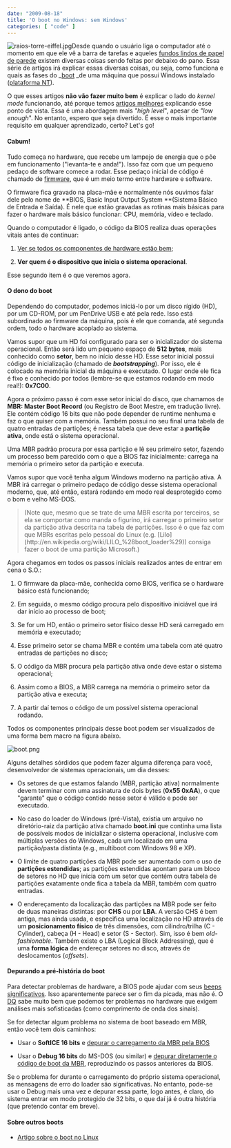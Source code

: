 ```yaml
---
date: "2009-08-18"
title: 'O boot no Windows: sem Windows'
categories: [ "code" ]
---
```

![raios-torre-eiffel.jpg](http://i.imgur.com/r5TyVcK.jpg)Desde quando o usuário liga o computador até o momento em que ele vê a barra de tarefas e aqueles [fundos lindos de papel de parede](http://www.baixaki.com.br/download/windows-7-rc-official-wallpapers.htm) existem diversas coisas sendo feitas por debaixo do pano. Essa série de artigos irá explicar essas diversas coisas, ou seja, como funciona e quais as fases do _[boot](http://pt.wikipedia.org/wiki/Boot) _de uma máquina que possui Windows instalado ([plataforma NT](http://pt.wikipedia.org/wiki/Windows_NT)).

O que esses artigos **não vão fazer muito bem** é explicar o lado do _kernel mode_ funcionando, até porque temos [artigos melhores](http://www.driverentry.com.br/blog/2009/08/notificando-eventos-aplicacao.html) explicando esse ponto de vista. Essa é uma abordagem mais _"high level_", apesar de _"low enough_". No entanto, espero que seja divertido. É esse o mais importante requisito em qualquer aprendizado, certo? Let's go!

#### Cabum!

Tudo começa no hardware, que recebe um lampejo de energia que o põe em funcionamento ("levanta-te e anda!"). Isso faz com que um pequeno pedaço de software comece a rodar. Esse pedaço inicial de código é chamado de [firmware](http://pt.wikipedia.org/wiki/Firmware), que é um meio termo entre hardware e software.

O firmware fica gravado na placa-mãe e normalmente nós ouvimos falar dele pelo nome de **BIOS, Basic Input Output System **(Sistema Básico de Entrada e Saída). É nele que estão gravadas as rotinas mais básicas para fazer o hardware mais básico funcionar: CPU, memória, vídeo e teclado.

Quando o computador é ligado, o código da BIOS realiza duas operações vitais antes de continuar:

	
  1. [Ver se todos os componentes de hardware estão bem](http://pt.wikipedia.org/wiki/POST);

	
  2. **Ver quem é o dispositivo que inicia o sistema operacional**.

Esse segundo item é o que veremos agora.

#### O dono do boot

Dependendo do computador, podemos iniciá-lo por um disco rígido (HD), por um CD-ROM, por um PenDrive USB e até pela rede. Isso está subordinado ao firmware da máquina, pois é ele que comanda, até segunda ordem, todo o hardware acoplado ao sistema.

Vamos supor que um HD foi configurado para ser o inicializador do sistema operacional. Então será lido um pequeno espaço de **512 bytes**, mais conhecido como **setor**, bem no início desse HD. Esse setor inicial possui código de inicialização (chamado de **_bootstrapping_**). Por isso, ele é colocado na memória inicial da máquina e executado. O lugar onde ele fica é fixo e conhecido por todos (lembre-se que estamos rodando em modo real!): **0x7C00**.

Agora o próximo passo é com esse setor inicial do disco, que chamamos de **MBR: Master Boot Record** (ou Registro de Boot Mestre, em tradução livre).  Ele contém código 16 bits que não pode depender de runtime nenhuma e faz o que quiser com a memória. Também possui no seu final uma tabela de quatro entradas de partições; é nessa tabela que deve estar a **partição ativa**, onde está o sistema operacional.

Uma MBR padrão procura por essa partição e lê seu primeiro setor, fazendo um processo bem parecido com o que a BIOS faz inicialmente: carrega na memória o primeiro setor da partição e executa.

Vamos supor que você tenha algum Windows moderno na partição ativa. A MBR irá carregar o primeiro pedaço de código desse sistema operacional moderno, que, até então, estará rodando em modo real desprotegido como o bom e velho MS-DOS.

<blockquote>(Note que, mesmo que se trate de uma MBR escrita por terceiros, se ela se comportar como manda o figurino, irá carregar o primeiro setor da partição ativa descrita na tabela de partições. Isso é o que faz com que MBRs escritas pelo pessoal do Linux (e.g. [Lilo](http://en.wikipedia.org/wiki/LILO_%28boot_loader%29)) consiga fazer o boot de uma partição Microsoft.)</blockquote>

Agora chegamos em todos os passos iniciais realizados antes de entrar em cena o S.O.:

	
  1. O firmware da placa-mãe, conhecida como BIOS, verifica se o hardware básico está funcionando;

	
  2. Em seguida, o mesmo código procura pelo dispositivo iniciável que irá dar início ao processo de boot;

	
  3. Se for um HD, então o primeiro setor físico desse HD será carregado em memória e executado;

	
  4. Esse primeiro setor se chama MBR e contém uma tabela com até quatro entradas de partições no disco;

	
  5. O código da MBR procura pela partição ativa onde deve estar o sistema operacional;

	
  6. Assim como a BIOS, a MBR carrega na memória o primeiro setor da partição ativa e executa;

	
  7. A partir daí temos o código de um possível sistema operacional rodando.

Todos os componentes principais desse boot podem ser visualizados de uma forma bem macro na figura abaixo.

![boot.png](http://i.imgur.com/jIlqfeF.png)

Alguns detalhes sórdidos que podem fazer alguma diferença para você, desenvolvedor de sistemas operacionais, um dia desses:

	
  * Os setores de que estamos falando (MBR, partição ativa) normalmente devem terminar com uma assinatura de dois bytes (**0x55 0xAA**), o que "garante" que o código contido nesse setor é válido e pode ser executado.

	
  * No caso do loader do Windows (pré-Vista), existia um arquivo no diretório-raiz da partição ativa chamado **boot.ini** que continha uma lista de possíveis modos de inicializar o sistema operacional, inclusive com múltiplas versões do Windows, cada um localizado em uma partição/pasta distinta (e.g., multiboot com Windows 98 e XP).

	
  * O limite de quatro partições da MBR pode ser aumentado com o uso de **partições estendidas**; as partições estendidas apontam para um bloco de setores no HD que inicia com um setor que contém outra tabela de partições exatamente onde fica a tabela da MBR, também com quatro entradas.

	
  * O endereçamento da localização das partições na MBR pode ser feito de duas maneiras distintas: por **CHS** ou por **LBA**. A versão CHS é bem antiga, mas ainda usada, e especifica uma localização no HD através de um **posicionamento físico** de três dimensões, com cilindro/trilha (C - Cylinder), cabeça (H - Head) e setor (S - Sector). Sim, isso é bem _old-fashionable_. Também existe o LBA (Logical Block Addressing), que é uma **forma lógica** de endereçar setores no disco, através de deslocamentos (_offsets_).

#### Depurando a pré-história do boot

Para detectar problemas de hardware, a BIOS pode ajudar com seus [beeps significativos](http://pt.wikipedia.org/wiki/POST). Isso aparentemente parece ser o fim da picada, mas não é. O [DQ](http://dqsoft.blogspot.com/2008/08/microcontroladores-parte-1.html) sabe muito bem que podemos ter problemas no hardware que exigem análises mais sofisticadas (como comprimento de onda dos sinais).

Se for detectar algum problema no sistema de boot baseado em MBR, então você tem dois caminhos:

	
  * Usar o **SoftICE 16 bits** e [depurar o carregamento da MBR pela BIOS](/debug-da-bios-com-o-softice-16-bits)

	
  * Usar o **Debug 16 bits** do MS-DOS (ou similar) e [depurar diretamente o código de boot da MBR](/depuracao-da-mbr), reproduzindo os passos anteriores da BIOS.

Se o problema for durante o carregamento do próprio sistema operacional, as mensagens de erro do loader são significativas. No entanto, pode-se usar o Debug mais uma vez e depurar essa parte, logo antes, é claro, do sistema entrar em modo protegido de 32 bits, o que daí já é outra história (que pretendo contar em breve).

#### Sobre outros boots

	
  * [Artigo sobre o boot no Linux](http://www.csl.mtu.edu/~machoudh/blog/?p=258)

